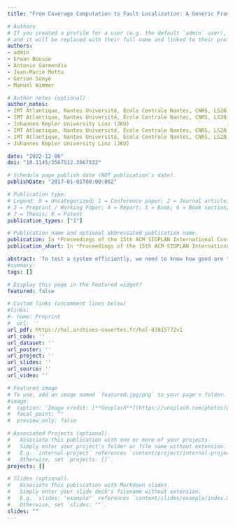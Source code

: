 ```yaml
---
title: "From Coverage Computation to Fault Localization: A Generic Framework for Domain-Specific Languages"

# Authors
# If you created a profile for a user (e.g. the default `admin` user), write the username (folder name) here 
# and it will be replaced with their full name and linked to their profile.
authors:
- admin
- Erwan Bousse
- Antonio Garmendia
- Jean-Marie Mottu
- Gerson Sunyé
- Manuel Wimmer

# Author notes (optional)
author_notes:
- IMT Atlantique, Nantes Université, École Centrale Nantes, CNRS, LS2N, UMR 6004, F-44000 Nantes, France
- IMT Atlantique, Nantes Université, École Centrale Nantes, CNRS, LS2N, UMR 6004, F-44000 Nantes, France
- Johannes Kepler University Linz (JKU)
- IMT Atlantique, Nantes Université, École Centrale Nantes, CNRS, LS2N, UMR 6004, F-44000 Nantes, France
- IMT Atlantique, Nantes Université, École Centrale Nantes, CNRS, LS2N, UMR 6004, F-44000 Nantes, France
- Johannes Kepler University Linz (JKU)

date: "2022-12-06"
doi: "10.1145/3567512.3567532"

# Schedule page publish date (NOT publication's date).
publishDate: "2017-01-01T00:00:00Z"

# Publication type.
# Legend: 0 = Uncategorized; 1 = Conference paper; 2 = Journal article;
# 3 = Preprint / Working Paper; 4 = Report; 5 = Book; 6 = Book section;
# 7 = Thesis; 8 = Patent
publication_types: ["1"]

# Publication name and optional abbreviated publication name.
publication: In *Proceedings of the 15th ACM SIGPLAN International Conference on Software Language Engineering (SLE 2022)*
publication_short: In *Proceedings of the 15th ACM SIGPLAN International Conference on Software Language Engineering (SLE 2022)*

abstract: 'To test a system efficiently, we need to know how good are the defined test cases and to localize detected faults in the system. Measuring test coverage can address both concerns as it is a popular metric for test quality evaluation and, at the same time, is the foundation of advanced fault localization techniques. However, for Domain-Specific Languages (DSLs), coverage metrics and associated tools are usually manually defined for each DSL representing costly, error-prone, and non-reusable work. To address this problem, we propose a generic coverage computation and fault localization framework for DSLs. Considering a test suite executed on a model conforming to a DSL, we compute a coverage matrix based on three ingredients: the DSL specification, the coverage rules, and the model's execution trace. Using the test execution result and the computed coverage matrix, the framework calculates the suspiciousness-based ranking of the model's elements based on existing spectrum-based techniques to help the user in localizing the model's faults. We provide a tool atop the Eclipse GEMOC Studio and evaluate our approach using four different DSLs, with 297 test cases for 21 models in total.'
#summary: 
tags: []

# Display this page in the Featured widget?
featured: false

# Custom links (uncomment lines below)
#links:
#- name: Preprint
#  url: ''
url_pdf: https://hal.archives-ouvertes.fr/hal-03815772v1
url_code: ''
url_dataset: ''
url_poster: ''
url_project: ''
url_slides: ''
url_source: ''
url_video: ''

# Featured image
# To use, add an image named `featured.jpg/png` to your page's folder. 
#image:
#  caption: 'Image credit: [**Unsplash**](https://unsplash.com/photos/pLCdAaMFLTE)'
#  focal_point: ""
#  preview_only: false

# Associated Projects (optional).
#   Associate this publication with one or more of your projects.
#   Simply enter your project's folder or file name without extension.
#   E.g. `internal-project` references `content/project/internal-project/index.md`.
#   Otherwise, set `projects: []`.
projects: []

# Slides (optional).
#   Associate this publication with Markdown slides.
#   Simply enter your slide deck's filename without extension.
#   E.g. `slides: "example"` references `content/slides/example/index.md`.
#   Otherwise, set `slides: ""`.
slides: ""
---
```

